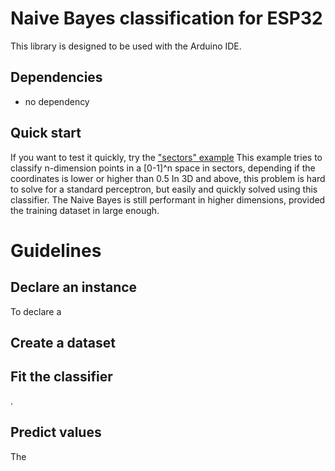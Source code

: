 # Naive Bayes classification for ESP32
This library is designed to be used with the Arduino IDE.



## Dependencies
* no dependency

## Quick start
If you want to test it quickly, try the ["sectors" example](https://github.com/lesept777/NaiveBayes-for-ESP32/tree/master/examples/NB_Sectors)
This example tries to classify n-dimension points in a [0-1]^n space in sectors, depending if the coordinates is lower or higher than 0.5
In 3D and above, this problem is hard to solve for a standard perceptron, but easily and quickly solved using this classifier. The Naive Bayes is still performant in higher dimensions, provided the training dataset in large enough.

# Guidelines
## Declare an instance
To declare a 

## Create a dataset


## Fit the classifier
.

## Predict values
The 